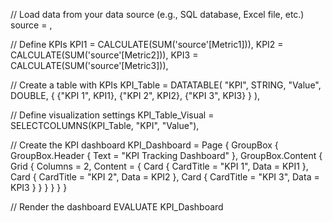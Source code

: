 // Load data from your data source (e.g., SQL database, Excel file, etc.)
source = <Your Data Source>,

// Define KPIs
KPI1 = CALCULATE(SUM('source'[Metric1])),
KPI2 = CALCULATE(SUM('source'[Metric2])),
KPI3 = CALCULATE(SUM('source'[Metric3])),

// Create a table with KPIs
KPI_Table = DATATABLE(
    "KPI", STRING, "Value", DOUBLE,
    {
        {"KPI 1", KPI1},
        {"KPI 2", KPI2},
        {"KPI 3", KPI3}
    }
),

// Define visualization settings
KPI_Table_Visual = SELECTCOLUMNS(KPI_Table, "KPI", "Value"),

// Create the KPI dashboard
KPI_Dashboard = 
    Page {
        GroupBox {
            GroupBox.Header { Text = "KPI Tracking Dashboard" },
            GroupBox.Content {
                Grid {
                    Columns = 2,
                    Content = {
                        Card {
                            CardTitle = "KPI 1",
                            Data = KPI1
                        },
                        Card {
                            CardTitle = "KPI 2",
                            Data = KPI2
                        },
                        Card {
                            CardTitle = "KPI 3",
                            Data = KPI3
                        }
                    }
                }
            }
        }
    }

// Render the dashboard
EVALUATE KPI_Dashboard
